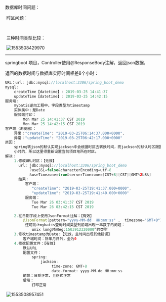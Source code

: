 数据库时间问题：

​	时区问题：

​		

​	三种时间类型比较：

​					![1553508429970](D:\mdFiles\mysql系统时区.png)

***

springboot 项目，Controller使用@ResponseBody注解，返回json数据，

返回的数据时间与数据库实际时间相差8个小时： 

```java
URL：url: jdbc:mysql://localhost:3306/spring_boot_demo
mysql:
	createTime【datetime】: 2019-03-25 14:41:37
	updateTime【datetime】: 2019-03-25 14:42:15
服务端:
	mybatis逆向工程中，字段类型为timestamp
	实体类中：是Date
	服务端打印：
		Mon Mar 25 14:41:37 CST 2019
		Mon Mar 25 14:42:15 CST 2019
客户端（浏览器）：
	异常："createTime": "2019-03-25T06:14:37.000+0000", 
	异常："updateTime": "2019-03-25T06:42:17.000+0000"
原因：
	spring转json的默认实现jackson中会根据时区去转换时间，而jackson的默认时区跟国内是相差8
	小时的，所以这里得重新设置当前项目地所在时区。
解决：
	1.修改URL时区：【无效】
	  url: jdbc:mysql://localhost:3306/spring_boot_demo	
           ?useSSL=false&characterEncoding=utf-8
	       &useTimezone=true&serverTimezone=[CST+8][CST][GMT%2b8&]
	  结果：
	     客户端：
			"createTime": "2019-03-25T19:41:37.000+0000",
			"updateTime": "2019-03-25T19:41:40.000+0000"
	     服务端：
			Tue Mar 26 03:41:37 CST 2019
			Tue Mar 26 03:42:15 CST 2019

	2.在日期字段上使用JsonFormat注解：【有效】
		@JsonFormat(pattern="yyyy-MM-dd  HH:mm:ss" ,  timezone="GMT+8")
         还可防止mybatis查询时间类型到前端出现一串数字的问题：
         	unix long时间eg:1503912320000”的类型
	3.修改timestamp为Date:【无效，且时间出现其他错误】
		客户端时间：除年月日外，全为0
	4.修改配置文件：【有效】
		默认URL
		配置文件：
			spring:
  				jackson:
   					 time-zone: GMT+8
   					 date-format: yyyy-MM-dd HH:mm:ss
		前端：日期正常，且格式正常
		后端：
			打印正常
```



​		![1553508957451](D:\mdFiles\设置mysql时区.png)